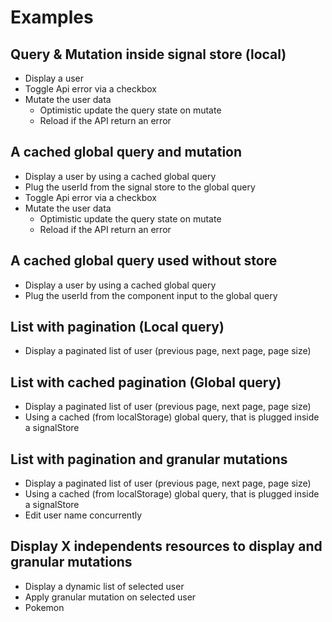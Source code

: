 # Examples

## Query & Mutation inside signal store (local)

- Display a user
- Toggle Api error via a checkbox
- Mutate the user data
  - Optimistic update the query state on mutate
  - Reload if the API return an error

## A cached global query and mutation

- Display a user by using a cached global query
- Plug the userId from the signal store to the global query
- Toggle Api error via a checkbox
- Mutate the user data
  - Optimistic update the query state on mutate
  - Reload if the API return an error

## A cached global query used without store

- Display a user by using a cached global query
- Plug the userId from the component input to the global query

## List with pagination (Local query)

- Display a paginated list of user (previous page, next page, page size)

## List with cached pagination (Global query)

- Display a paginated list of user (previous page, next page, page size)
- Using a cached (from localStorage) global query, that is plugged inside a signalStore

## List with pagination and granular mutations

- Display a paginated list of user (previous page, next page, page size)
- Using a cached (from localStorage) global query, that is plugged inside a signalStore
- Edit user name concurrently

## Display X independents resources to display and granular mutations

- Display a dynamic list of selected user
- Apply granular mutation on selected user
- Pokemon

